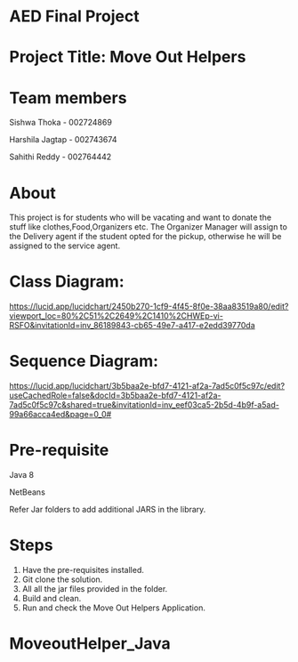 # AED Final Project

# Project Title: Move Out Helpers

# Team members

Sishwa Thoka - 002724869

Harshila Jagtap - 002743674

Sahithi Reddy - 002764442

# About

This project is for students who will be vacating and want to donate the stuff like clothes,Food,Organizers etc. The Organizer Manager will assign to the Delivery agent if the student opted for the pickup, otherwise he will be assigned to the service agent.

# Class Diagram:

https://lucid.app/lucidchart/2450b270-1cf9-4f45-8f0e-38aa83519a80/edit?viewport_loc=80%2C51%2C2649%2C1410%2CHWEp-vi-RSFO&invitationId=inv_86189843-cb65-49e7-a417-e2edd39770da


# Sequence Diagram:

https://lucid.app/lucidchart/3b5baa2e-bfd7-4121-af2a-7ad5c0f5c97c/edit?useCachedRole=false&docId=3b5baa2e-bfd7-4121-af2a-7ad5c0f5c97c&shared=true&invitationId=inv_eef03ca5-2b5d-4b9f-a5ad-99a66acca4ed&page=0_0#

# Pre-requisite

Java 8

NetBeans

Refer Jar folders to add additional JARS in the library.

# Steps

1. Have the pre-requisites installed.
2. Git clone the solution.
3. All all the jar files provided in the folder.
4. Build and clean.
5. Run and check the Move Out Helpers Application.
# MoveoutHelper_Java
